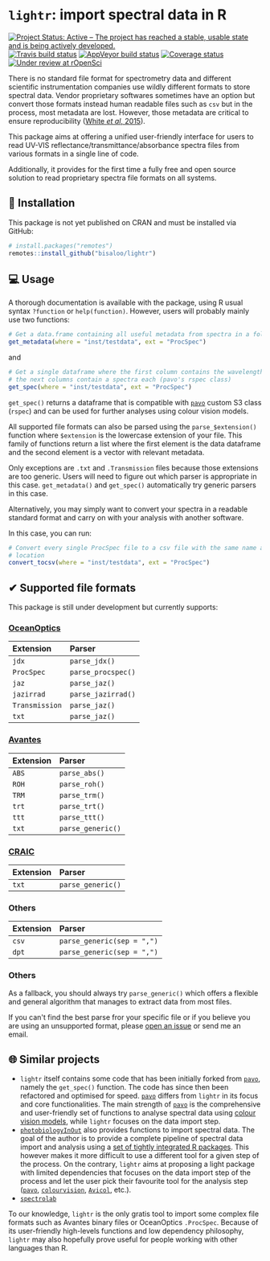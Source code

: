 # `lightr`: import spectral data in R

[![Project Status: Active – The project has reached a stable, usable state and is being actively developed.](https://www.repostatus.org/badges/latest/active.svg)](https://www.repostatus.org/#active)
[![Travis build status](https://travis-ci.org/Bisaloo/lightr.svg?branch=master)](https://travis-ci.org/Bisaloo/lightr)
[![AppVeyor build status](https://ci.appveyor.com/api/projects/status/github/Bisaloo/lightr?branch=master&svg=true)](https://ci.appveyor.com/project/Bisaloo/lightr)
[![Coverage status](https://codecov.io/gh/Bisaloo/lightr/branch/master/graph/badge.svg)](https://codecov.io/github/Bisaloo/lightr?branch=master)
[![Under review at rOpenSci](https://badges.ropensci.org/267_status.svg)](https://github.com/ropensci/software-review/issues/267)

There is no standard file format for spectrometry data and different scientific
instrumentation companies use wildly different formats to store spectral data.
Vendor proprietary softwares sometimes have an option but convert those formats
instead human readable files such as `csv` but in the process, most metadata
are lost. However, those metadata are critical to ensure reproducibility ([White
*et al*, 2015](https://doi.org/10.1016/j.anbehav.2015.05.007)).

This package aims at offering a unified user-friendly interface for users to 
read UV-VIS reflectance/transmittance/absorbance spectra files from various
formats in a single line of code.

Additionally, it provides for the first time a fully free and open source 
solution to read proprietary spectra file formats on all systems.

## 🔧 Installation

This package is not yet published on CRAN and must be installed via GitHub:

```r
# install.packages("remotes")
remotes::install_github("bisaloo/lightr")
```

## 💻 Usage

A thorough documentation is available with the package, using R usual syntax
`?function` or `help(function)`. However, users will probably mainly use two 
functions:

```r
# Get a data.frame containing all useful metadata from spectra in a folder
get_metadata(where = "inst/testdata", ext = "ProcSpec")
```

and

```r
# Get a single dataframe where the first column contains the wavelengths and 
# the next columns contain a spectra each (pavo's rspec class)
get_spec(where = "inst/testdata", ext = "ProcSpec")
```

`get_spec()` returns a dataframe that is compatible with [`pavo`] custom S3
class (`rspec`) and can be used for further analyses using colour vision models.

All supported file formats can also be parsed using the `parse_$extension()` 
function where `$extension` is the lowercase extension of your file. This
family of functions return a list where the first element is the data dataframe
and the second element is a vector with relevant metadata.

Only exceptions are `.txt` and `.Transmission` files because those extensions
are too generic. Users will need to figure out which parser is appropriate in 
this case. `get_metadata()` and `get_spec()` automatically try generic parsers
in this case.

Alternatively, you may simply want to convert your spectra in a readable 
standard format and carry on with your analysis with another software.

In this case, you can run:

```r
# Convert every single ProcSpec file to a csv file with the same name and 
# location
convert_tocsv(where = "inst/testdata", ext = "ProcSpec")
```

## ✔ Supported file formats

This package is still under development but currently supports:

### [OceanOptics](https://oceanoptics.com/)

  | Extension      | Parser             |
  |:---------------|:-------------------|
  | `jdx`          | `parse_jdx()`      |
  | `ProcSpec`     | `parse_procspec()` |
  | `jaz`          | `parse_jaz()`      |
  | `jazirrad`     | `parse_jazirrad()` |
  | `Transmission` | `parse_jaz()`      |
  | `txt`          | `parse_jaz()`      |

### [Avantes](https://www.avantes.com/)

  | Extension      | Parser             |
  |:---------------|:-------------------|
  | `ABS`          | `parse_abs()`      |
  | `ROH`          | `parse_roh()`      |
  | `TRM`          | `parse_trm()`      |
  | `trt`          | `parse_trt()`      |
  | `ttt`          | `parse_ttt()`      |
  | `txt`          | `parse_generic()`  |
  
### [CRAIC](http://www.microspectra.com/)

  | Extension | Parser            |
  |:----------|:------------------|
  | `txt`     | `parse_generic()` |
  
### Others

  | Extension | Parser                     |
  |:----------|:---------------------------|
  | `csv`     | `parse_generic(sep = ",")` |
  | `dpt`     | `parse_generic(sep = ",")` |
  
### Others

As a fallback, you should always try `parse_generic()` which offers a flexible
and general algorithm that manages to extract data from most files.

If you can't find the best parse fror your specific file or if you believe you
are using an unsupported format, please 
[open an issue](https://github.com/Bisaloo/lightr/issues) or send me an email. 

## 🌐 Similar projects

* `lightr` itself contains some code that has been initially forked from 
  [`pavo`], namely the `get_spec()` function. The code has since then been 
  refactored and optimised for speed. [`pavo`] differs from `lightr` in its
  focus and core functionalities. The main strength of [`pavo`] is the 
  comprehensive and user-friendly set of functions to analyse spectral data
  using [colour vision models](https://en.wikipedia.org/wiki/Color_model), while
  `lightr` focuses on the data import step.
* [`photobiologyInOut`] also provides functions to import spectral data. 
  The goal of the author is to provide a complete pipeline of spectral data 
  import and analysis using a 
  [set of tightly integrated R packages](https://www.r4photobiology.info/). 
  This however makes it more difficult to use a different tool for a given step
  of the process. On the contrary, `lightr` aims at proposing a light package 
  with limited dependencies that focuses on the data import step of the process
  and let the user pick their favourite tool for the analysis step ([`pavo`],
  [`colourvision`](https://cran.r-project.org/package=colourvision),
  [`Avicol`](https://sites.google.com/site/avicolprogram/), etc.).
* [`spectrolab`](https://github.com/meireles/spectrolab)

To our knowledge, `lightr` is the only gratis tool to import some complex file
formats such as Avantes binary files or OceanOptics `.ProcSpec`. Because of its
user-friendly high-levels functions and low dependency philosophy, `lightr` may 
also hopefully prove useful for people working with other languages than R.


[`pavo`]: https://cran.r-project.org/package=pavo

[`photobiologyInOut`]: https://cran.r-project.org/package=photobiologyInOut
